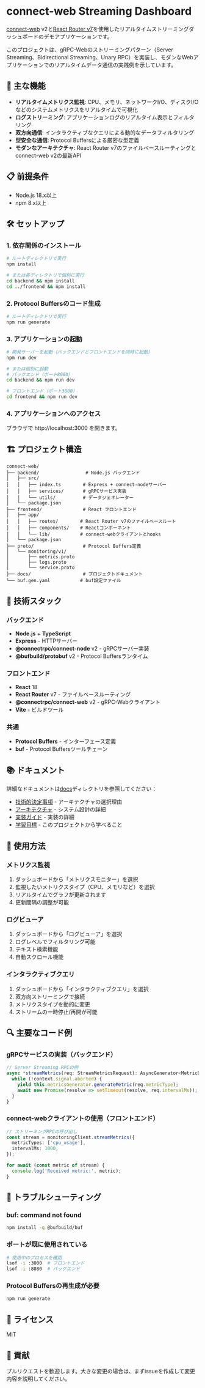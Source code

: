 # connect-web Streaming Dashboard

[connect-web](https://connectrpc.com/docs/web) v2と[React Router v7](https://reactrouter.com/)を使用したリアルタイムストリーミングダッシュボードのデモアプリケーションです。

このプロジェクトは、gRPC-Webのストリーミングパターン（Server Streaming、Bidirectional Streaming、Unary RPC）を実装し、モダンなWebアプリケーションでのリアルタイムデータ通信の実践例を示しています。

## 🚀 主な機能

- **リアルタイムメトリクス監視**: CPU、メモリ、ネットワークI/O、ディスクI/Oなどのシステムメトリクスをリアルタイムで可視化
- **ログストリーミング**: アプリケーションログのリアルタイム表示とフィルタリング
- **双方向通信**: インタラクティブなクエリによる動的なデータフィルタリング
- **型安全な通信**: Protocol Buffersによる厳密な型定義
- **モダンなアーキテクチャ**: React Router v7のファイルベースルーティングとconnect-web v2の最新API

## 📋 前提条件

- Node.js 18.x以上
- npm 8.x以上

## 🛠️ セットアップ

### 1. 依存関係のインストール

```bash
# ルートディレクトリで実行
npm install

# または各ディレクトリで個別に実行
cd backend && npm install
cd ../frontend && npm install
```

### 2. Protocol Buffersのコード生成

```bash
# ルートディレクトリで実行
npm run generate
```

### 3. アプリケーションの起動

```bash
# 開発サーバーを起動（バックエンドとフロントエンドを同時に起動）
npm run dev

# または個別に起動
# バックエンド（ポート8080）
cd backend && npm run dev

# フロントエンド（ポート3000）
cd frontend && npm run dev
```

### 4. アプリケーションへのアクセス

ブラウザで http://localhost:3000 を開きます。

## 🏗️ プロジェクト構造

```
connect-web/
├── backend/                 # Node.js バックエンド
│   ├── src/
│   │   ├── index.ts        # Express + connect-nodeサーバー
│   │   ├── services/       # gRPCサービス実装
│   │   └── utils/          # データジェネレーター
│   └── package.json
├── frontend/               # React フロントエンド
│   ├── app/
│   │   ├── routes/        # React Router v7のファイルベースルート
│   │   ├── components/    # Reactコンポーネント
│   │   └── lib/           # connect-webクライアントとhooks
│   └── package.json
├── proto/                  # Protocol Buffers定義
│   └── monitoring/v1/
│       ├── metrics.proto
│       ├── logs.proto
│       └── service.proto
├── docs/                   # プロジェクトドキュメント
└── buf.gen.yaml           # buf設定ファイル
```

## 🔧 技術スタック

### バックエンド
- **Node.js** + **TypeScript**
- **Express** - HTTPサーバー
- **@connectrpc/connect-node** v2 - gRPCサーバー実装
- **@bufbuild/protobuf** v2 - Protocol Buffersランタイム

### フロントエンド
- **React** 18
- **React Router** v7 - ファイルベースルーティング
- **@connectrpc/connect-web** v2 - gRPC-Webクライアント
- **Vite** - ビルドツール

### 共通
- **Protocol Buffers** - インターフェース定義
- **buf** - Protocol Buffersツールチェーン

## 📚 ドキュメント

詳細なドキュメントは[docs](./docs)ディレクトリを参照してください：

- [技術的決定事項](./docs/technical-decisions.md) - アーキテクチャの選択理由
- [アーキテクチャ](./docs/architecture.md) - システム設計の詳細
- [実装ガイド](./docs/implementation-guide.md) - 実装の詳細
- [学習目標](./docs/learning-objectives.md) - このプロジェクトから学べること

## 🎯 使用方法

### メトリクス監視

1. ダッシュボードから「メトリクスモニター」を選択
2. 監視したいメトリクスタイプ（CPU、メモリなど）を選択
3. リアルタイムでグラフが更新されます
4. 更新間隔の調整が可能

### ログビューア

1. ダッシュボードから「ログビューア」を選択
2. ログレベルでフィルタリング可能
3. テキスト検索機能
4. 自動スクロール機能

### インタラクティブクエリ

1. ダッシュボードから「インタラクティブクエリ」を選択
2. 双方向ストリーミングで接続
3. メトリクスタイプを動的に変更
4. ストリームの一時停止/再開が可能

## 🔍 主要なコード例

### gRPCサービスの実装（バックエンド）

```typescript
// Server Streaming RPCの例
async *streamMetrics(req: StreamMetricsRequest): AsyncGenerator<MetricData> {
  while (!context.signal.aborted) {
    yield this.metricsGenerator.generateMetric(req.metricType);
    await new Promise(resolve => setTimeout(resolve, req.intervalMs));
  }
}
```

### connect-webクライアントの使用（フロントエンド）

```typescript
// ストリーミングRPCの呼び出し
const stream = monitoringClient.streamMetrics({
  metricTypes: ['cpu_usage'],
  intervalMs: 1000,
});

for await (const metric of stream) {
  console.log('Received metric:', metric);
}
```

## 🐛 トラブルシューティング

### buf: command not found

```bash
npm install -g @bufbuild/buf
```

### ポートが既に使用されている

```bash
# 使用中のプロセスを確認
lsof -i :3000  # フロントエンド
lsof -i :8080  # バックエンド
```

### Protocol Buffersの再生成が必要

```bash
npm run generate
```

## 📝 ライセンス

MIT

## 🤝 貢献

プルリクエストを歓迎します。大きな変更の場合は、まずissueを作成して変更内容を説明してください。